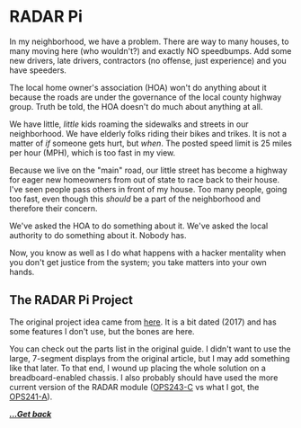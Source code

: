 # RADAR Pi

In my neighborhood, we have a problem.  There are way to many houses, to many moving here (who wouldn't?) and exactly NO speedbumps.  Add some new drivers, late drivers, contractors (no offense, just experience) and you have speeders.

The local home owner's association (HOA) won't do anything about it because the roads are under the governance of the local county highway group.  Truth be told, the HOA doesn't do much about anything at all.

We have little, *little* kids roaming the sidewalks and streets in our neighborhood.  We have elderly folks riding their bikes and trikes.  It is not a matter of *if* someone gets hurt, but *when*.  The posted speed limit is 25 miles per hour (MPH), which is too fast in my view. 

Because we live on the "main" road, our little street has become a highway for eager new homeowners from out of state to race back to their house.  I've seen people pass others in front of my house.  Too many people, going too fast, even though this *should* be a part of the neighborhood and therefore their concern.

We've asked the HOA to do something about it.  We've asked the local authority to do something about it.  Nobody has.


Now, you know as well as I do what happens with a hacker mentality when you don't get justice from the system; you take matters into your own hands.

## The RADAR Pi Project

The original project idea came from [here](https://www.instructables.com/Low-Cost-Radar-Speed-Sign/).  It is a bit dated (2017) and has some features I don't use, but the bones are here.

You can check out the parts list in the original guide.  I didn't want to use the large, 7-segment displays from the original article, but I may add something like that later.  To that end, I wound up placing the whole solution on a breadboard-enabled chassis.  I also probably should have used the more current version of the RADAR module ([OPS243-C](https://omnipresense.com/product/ops243-c-fmcw-and-doppler-radar-sensor-with-wifi-bluetooth-interface/) vs what I got, the [OPS241-A](https://omnipresense.com/product/ops241-a-short-range-radar-sensor/)).




[***...Get back***](../it-the-hard-way.html)